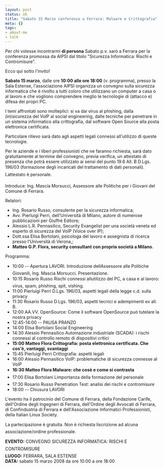 ```yaml
--- 
layout: post
status: ok
title: "Sabato 15 Marzo conferenza a Ferrara: Malware e Crittografia"
meta: {}
tags: 
- about-me
- talk
---
```

Per chi volesse incontrarmi **di persona** Sabato p.v. sarò a Ferrara per la conferenza promossa da AIPSI dal titolo "Sicurezza Informatica: Rischi e Contromisure".  
  
Ecco qui sotto l'invito!  
  
  
**Sabato 15 marzo**, dalle ore **10:00 alle ore 18:00** (v. programma), presso
la Sala Estense, l'associazione AIPSI organizza un convegno sulla
sicurezza informatica che è rivolto a tutti coloro che utilizzano un
computer a casa o al lavoro e che vogliono comprendere meglio le
tecnologie di (attacco e) difesa dei propri PC.  
  
I temi affrontati sono molteplici: si va dai virus al phishing, dalla
(in)sicurezza del VoIP al social engineering, dalle tecniche per
penetrare in un sistema informatico alla crittografia, dal software
Open Source alla posta elettronica certificata.  
  
Particolare rilievo sarà dato agli aspetti legali connessi
all'utilizzo di queste tecnologie.  
  
Per le aziende e i liberi professionisti che ne faranno richiesta,
sarà dato gratuitamente al termine del convegno, previa verifica, un
attestato di presenza che potrà essere utilizzato ai sensi del punto
19.6 All. B D.Lgs. 196/03 (formazione degli incaricati del
trattamento di dati personali). Lattestato è personale.  
  
Introduce: Ing. Mascia Morsucci, Assessore alle Politiche per i Giovani del Comune di Ferrara.  
  
Relatori:  
  
* Ing. Rosario Russo, consulente per la sicurezza informatica;  
* Avv. Pierluigi Perri, dell'Università di Milano, autore di numerose pubblicazioni per Giuffrè Editore;
* Alessio L.R. Pennasilico, Security Evangelist per una società veneta ed esperto di sicurezza del VoIP (Voice over IP);  
* Dott.ssa Elisa Bortolani, psicologa del lavoro e assegnista di ricerca presso l'Università di Verona,;
* **Matteo G.P. Flora, security consultant con propria società a Milano**.  
  
Programma:  
  
* 10:00 -- Apertura LAVORI. Introduzione dellAssessore alle Politiche
Giovanili, Ing. Mascia Morsucci. Presentazione.
* 10:15 Rosario Russo Rischi connessi allutilizzo del PC, a casa e al
lavoro: virus, spam, phishing, spit, vishing.
* 11:00 Pierluigi Perri D.Lgs. 196/03, aspetti legali della legge c.d.
sulla privacy
* 11:30 Rosario Russo D.Lgs. 196/03, aspetti tecnici e adempimenti ex
all. B.
* 12:00 AA.VV. OpenSource: Come il software OpenSource può tutelare la
nostra privacy
* 12:45-14:00 -- PAUSA PRANZO
* 14:00 Elisa Bortolani Social Engineering
* 14:30 Alessio Pennasilico Automazione industriale (SCADA): i rischi
connessi al controllo remoto di dispositivi critici
* **15:00 Matteo Flora Crittografia: posta elettronica certificata. Che
cos'è, vantaggi, svantaggi**
* 15:45 Pierluigi Perri Crittografia: aspetti legali
* 16:00 Alessio Pennasilico VoIP: problematiche di sicurezza connesse al
VoIP
* **16:30 Matteo Flora Malware: che cosè e come si contrasta**
* 17:00 Elisa Bortolani Limportanza della formazione del personale
* 17:30 Rosario Russo Penetration Test: analisi dei rischi e contromisure
* 18:00 -- Chiusura LAVORI  
  
L'evento ha il patrocinio del Comune di Ferrara, della Fondazione
Carife, dell'Ordine degli Ingegneri di Ferrara, dell'Ordine degli
Avvocati di Ferrara, di Confindustria di Ferrara e dell'Associazione
Informatici Professionisti, della Italian Linux Society.
  
La partecipazione è gratuita. Non è richiesta liscrizione ad alcuna
associazione/ordine professionale.
  
**EVENTO:** CONVEGNO SICUREZZA INFORMATICA: RISCHI E CONTROMISURE  
**LUOGO:** FERRARA, SALA ESTENSE  
**DATA:** sabato 15 marzo 2008 da ore 10:00 a ore 18:00  
 
